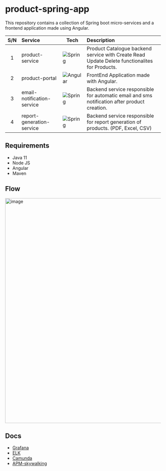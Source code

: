 # product-spring-app

This repository contains a collection of Spring boot micro-services and a frontend application made using Angular.

| S/N | Service                    | Tech                                                                                                            | Description                                                                                   |
| :-: | :------------------------- | --------------------------------------------------------------------------------------------------------------- | :-------------------------------------------------------------------------------------------- |
|  1  | product-service            | ![Spring](https://img.shields.io/badge/spring-%236DB33F.svg?style=for-the-badge&logo=spring&logoColor=white)    | Product Catalogue backend service with Create Read Update Delete functionalites for Products. |
|  2  | product-portal             | ![Angular](https://img.shields.io/badge/angular-%23DD0031.svg?style=for-the-badge&logo=angular&logoColor=white) | FrontEnd Application made with Angular.                                                       |
|  3  | email-notification-service | ![Spring](https://img.shields.io/badge/spring-%236DB33F.svg?style=for-the-badge&logo=spring&logoColor=white)    | Backend service responsible for automatic email and sms notification after product creation.  |
|  4  | report-generation-service  | ![Spring](https://img.shields.io/badge/spring-%236DB33F.svg?style=for-the-badge&logo=spring&logoColor=white)    | Backend service responsible for report generation of products. (PDF, Excel, CSV)              |

## Requirements
- Java 11
- Node JS
- Angular
- Maven

## Flow
<img width="729" alt="image" src="https://user-images.githubusercontent.com/55999865/178815246-ff5e4bcb-2de8-4b1b-90fa-0cdee0a53353.png">

## Docs
- [Grafana](https://github.com/therahulsahu/product-spring-app/blob/main/Docs/grafana-prometheus.md)
- [ELK](https://github.com/therahulsahu/product-spring-app/blob/main/Docs/ELK.md)
- [Camunda](https://github.com/therahulsahu/product-spring-app/blob/main/Docs/Camunda.md)
- [APM-skywalking](https://github.com/therahulsahu/product-spring-app/blob/main/Docs/APM-skywalking.md)
